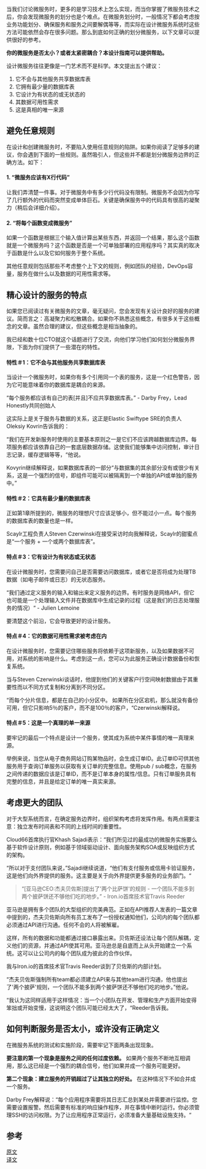 当我们讨论微服务时，更多的是学习技术上怎么实现，而当你掌握了微服务技术之后，你会发现微服务的划分也是个难点。在微服务划分时，一般情况下都会考虑按业务功能划分、确保服务和服务之间要解偶等等，而实际在设计微服务系统时这些方法可能依然会存在很多问题。那么到底如何正确的划分微服务，以下文章可以提供很好的参考。

**你的微服务是否太小？或者太紧密耦合？本设计指南可以提供帮助。** 

设计微服务往往更像是一门艺术而不是科学。本文提出五个建议：
 
1. 它不会与其他服务共享数据库表
2. 它拥有最少量的数据库表
3. 它设计为有状态的或无状态的
4. 其数据可用性需求
5. 这是真相的唯一来源


## 避免任意规则

在设计和创建微服务时，不要陷入使用任意规则的陷阱。如果你阅读了足够多的建议，你会遇到下面的一些规则。虽然吸引人，但这些并不都是划分微服务边界的正确方法。如下：

#### 1. “微服务应该有X行代码”

让我们弄清楚一件事。对于微服务中有多少行代码没有限制。微服务不会因为你写了几行额外的代码而突然变成单体巨石。关键是确保服务中的代码具有很高的凝聚力（稍后会详细介绍）。

#### 2. “将每个函数变成微服务”

如果一个函数是根据三个输入值计算出某些东西，并返回一个结果，那么这个函数就是一个微服务吗？这个函数是否是一个可单独部署的应用程序吗？其实真的取决于函数是什么以及它如何服务于整个系统。

其他任意规则包括那些不考虑整个上下文的规则，例如团队的经验，DevOps容量，服务在做什么以及数据的可用性需求等。

## 精心设计的服务的特点

如果您已阅读过有关微服务的文章，毫无疑问，您会发现有关设计良好的服务的建议。简而言之：高凝聚力和松散耦合。如果你不熟悉这些概念，有很多关于这些概念的文章。虽然合理的建议，但这些概念是相当抽象的。

我已经和数十位CTO就这个话题进行了交流，向他们学习他们如何划分微服务界限，下面为你们提供了一些潜在的特性。

#### 特性＃1：它不会与其他服务共享数据库表

当设计一个微服务时，如果你有多个引用同一个表的服务，这是一个红色警告，因为它可能意味着你的数据库是耦合的来源。

“每个服务都应该有自己的表[并且]不应共享数据库表。” - Darby Frey，Lead Honestly共同创始人

这实际上是关于服务与数据的关系，这正是Elastic Swiftype SRE的负责人Oleksiy Kovrin告诉我的：

“我们在开发新服务时使用的主要基本原则之一是它们不应该跨越数据库边界。每项服务都应该依靠自己的一套底层数据存储。这使我们能够集中访问控制，审计日志记录，缓存逻辑等等，“他说。

Kovyrin继续解释说，如果数据库表的一部分“与数据集的其余部分没有或很少有关系，这是一个强烈的信号，即组件可能可以被隔离到一个单独的API或单独的服务中。”

#### 特性＃2：它具有最少量的数据库表

正如第1章所提到的，微服务的理想尺寸应该足够小，但不能过小一点。每个服务的数据库表的数量也是一样。

Scaylr工程负责人Steven Czerwinski在接受采访时向我解释说，Scaylr的甜蜜点是“一个服务 + 一个或两个数据库表”。

#### 特点＃3：它有设计为有状态或无状态

在设计微服务时，您需要问自己是否需要访问数据库，或者它是否将成为处理TB数据（如电子邮件或日志）的无状态服务。

“我们通过定义服务的输入和输出来定义服务的边界。有时服务是网络API，但它也可能是一个处理输入文件并在数据库中生成记录的过程（这是我们的日志处理服务的情况）“ - Julien Lemoine

要清楚这个前沿，它会导致更好的设计服务。

#### 特点＃4：它的数据可用性需求被考虑在内

在设计微服务时，您需要记住哪些服务将依赖于这项新服务，以及如果数据不可用，对系统的影响是什么。考虑到这一点，您可以为此服务正确设计数据备份和恢复系统。

当与Steven Czerwinski谈话时，他提到他们的关键客户行空间映射数据由于其重要性而以不同方式复制和分离到不同分区。

“而每个分片信息，都是在自己的小分区中。 如果所在分区宕机，那么就没有备份可用，但它只影响5％的客户，而不是100％的客户，“Czerwinski解释说。

#### 特点＃5：这是一个真理的单一来源

要牢记的最后一个特点是设计一个服务，使其成为系统中某件事情的唯一真理来源。

举例来说，当您从电子商务网站订购某物品时，会生成订单ID。此订单ID可供其他服务用于查询订单服务以获取有关订单的完整信息。使用pub / sub概念，在服务之间传递的数据应该是订单ID，而不是订单本身的属性/信息。只有订单服务具有完整的信息，并且是给定订单的唯一真实来源。

## 考虑更大的团队

对于大型系统而言，在确定服务边界时，组织架构考虑将发挥作用。有两点需要注意：独立发布时间表和不同的上线时间的重要性。

Cloud66首席执行官Khash Sajadi表示：“我们所见过的最成功的微服务实施要么基于软件设计原则，例如基于领域驱动设计、面向服务架构SOA或反映组织方式的架构。

“所以对于支付团队来说，”Sajadi继续说道，“他们有支付服务或信用卡验证服务，这是他们向外界提供的服务。这主要是关于向外界提供更多服务的业务部门。“


> “[亚马逊CEO:杰夫贝佐斯]提出了'两个比萨饼'的规则 - 一个团队不能多到两个披萨饼还不够他们吃的地步。” - Iron.io首席技术官Travis Reeder


亚马逊是拥有多个团队的大型组织的完美典范。正如在API推荐人发表的一篇文章中提到的，杰夫贝佐斯向所有员工发布了一份授权通知他们，公司内的每个团队都必须通过API进行沟通。任何不会的人将被解雇。

这样，所有的数据和功能都通过接口暴露出来。贝佐斯还设法让每个团队解耦，定义他们的资源，并通过API使其可用。亚马逊总是自底而上从头开始建立一个系统。这可以让公司内的每个团队成为彼此的合作伙伴。

我与Iron.io的首席技术官Travis Reeder谈到了贝佐斯的内部计划。


“杰夫贝佐斯强制所有team都必须建立API来与其他team进行沟通，他也提出了'两个披萨'规则，一个团队不能多到两个披萨饼还不够他们吃的地步。”他说。

“我认为这同样适用于这样情况：当一个小团队在开发、管理和生产方面开始变得笨拙或开始变慢，这说明这个团队可能已经太大了，“Reeder告诉我。

## 如何判断服务是否太小，或许没有正确定义

在微服务系统的测试和实施阶段，需要牢记下面两条出现现象。

**要注意的第一个现象是服务之间的任何过度依赖。** 如果两个服务不断地互相调用，那么这已经是一个强烈的耦合信号，他们如果并成一个服务可能更好。

**第二个现象：建立服务的开销超过了让其独立的好处。** 在这种情况下不如合并成一个服务。

Darby Frey解释说：“每个应用程序需要将其日志汇总到某处并需要进行监控。您需要设置报警。然后需要有标准的响应操作程序，并在事情中断时运行。你必须管理SSH的访问权限。为了让应用程序正常运行，必须准备大量基础设施支持。“


## 参考  

[原文](https://buttercms.com/books/microservices-for-startups/microservice-boundaries-5-characteristics-to-guide-your-design)  
[译文](https://www.jdon.com/49426)

